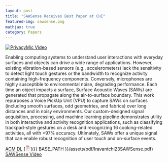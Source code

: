 ```yaml
---
layout: post
title: "SAWSense Receives Best Paper at CHI"
featured-img: sawsense.png
mathjax: true
category: Papers
---
```



[![PrivacyMic Video](http://img.youtube.com/vi/j409IOAKBEI/0.jpg)](https://www.youtube.com/watch?v=j409IOAKBEI "SAWSense")


Enabling computing systems to understand user interactions with everyday surfaces and objects can drive a wide range of applications. However, existing vibration-based sensors (e.g., accelerometers) lack the sensitivity to detect light touch gestures or the bandwidth to recognize activity containing high-frequency components. Conversely, microphones are highly susceptible to environmental noise, degrading performance. Each time an object impacts a surface, Surface Acoustic Waves (SAWs) are generated that propagate along the air-to-surface boundary. This work repurposes a Voice PickUp Unit (VPU) to capture SAWs on surfaces (including smooth surfaces, odd geometries, and fabrics) over long distances and in noisy environments. Our custom-designed signal acquisition, processing, and machine learning pipeline demonstrates utility in both interactive and activity recognition applications, such as classifying trackpad-style gestures on a desk and recognizing 16 cooking-related activities, all with >97% accuracy. Ultimately, SAWs offer a unique signal that can enable robust recognition of user touch and on-surface events.

[ACM DL](https://doi.org/10.1145/3544548.3580991) [![pdf](/assets/icons16/pdf-icon.png)]({{ BASE_PATH }}/assets/pdf/Iravantchi23SAWSense.pdf) [SAWSense Video](https://www.youtube.com/watch?v=j409IOAKBEI)